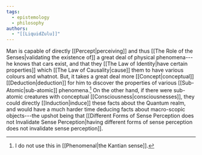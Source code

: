 ```yaml
---
tags:
  - epistemology
  - philosophy
authors:
  - "[[LiquidZulu]]"
---
```

Man is capable of directly [[Percept|perceiving]] and thus [[The Role of the Senses|validating the existence of]] a great deal of physical phenomena---he knows that cars exist, and that they [[The Law of Identity|have certain properties]] which [[The Law of Causality|cause]] them to have various colours and whatnot. But, it takes a great deal more [[Concept|conceptual]] [[Deduction|deduction]] for him to discover the properties of various [[Sub-Atomic|sub-atomic]] phenomena.[^1] On the other hand, if there were sub-atomic creatures with conceptual [[Consciousness|consciousnesses]], they could directly [[Induction|induce]] these facts about the Quantum realm, and would have a much harder time deducing facts about macro-scopic objects---the upshot being that [[Different Forms of Sense Perception does not Invalidate Sense Perception|having different forms of sense perception does not invalidate sense perception]].

[^1]: I do not use this in [[Phenomenal|the Kantian sense]].